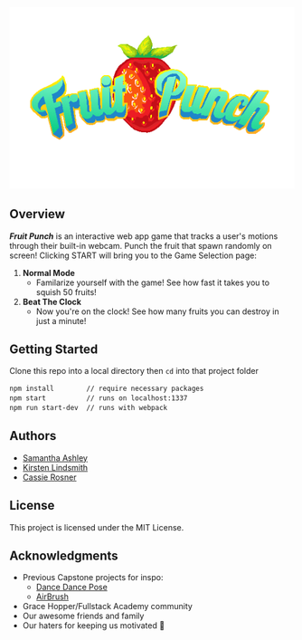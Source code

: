 ![Fruit Punch](public/assets/FruitPunch.gif 'Fruit Punch')

## Overview

**_Fruit Punch_** is an interactive web app game that tracks a user's motions through their built-in webcam. Punch the fruit that spawn randomly on screen! Clicking START will bring you to the Game Selection page:

1.  **Normal Mode**
    * Familarize yourself with the game! See how fast it takes you to squish 50 fruits!
2.  **Beat The Clock**
    * Now you're on the clock! See how many fruits you can destroy in just a minute!

## Getting Started

Clone this repo into a local directory then `cd` into that project folder

```bash
npm install        // require necessary packages
npm start          // runs on localhost:1337
npm run start-dev  // runs with webpack
```

## Authors

* [Samantha Ashley](https://github.com/smashley729)
* [Kirsten Lindsmith](https://github.com/kirstenlindsmith)
* [Cassie Rosner](https://github.com/cerosner)

## License

This project is licensed under the MIT License.

## Acknowledgments

* Previous Capstone projects for inspo:
  * [Dance Dance Pose](https://github.com/dancing-karaoke/Dance-Dance-Pose)
  * [AirBrush](https://github.com/bananalark/airbrush)
* Grace Hopper/Fullstack Academy community
* Our awesome friends and family
* Our haters for keeping us motivated 💪
